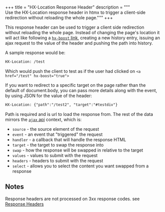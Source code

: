 +++
title = "HX-Location Response Header"
description = """\
  Use the HX-Location response header in htmx to trigger a client-side redirection without reloading the whole page."""
+++

This response header can be used to trigger a client side redirection without reloading the whole page. Instead of changing the page's location it will act like following a [`hx-boost` link](@/attributes/hx-boost.md), creating a new history entry, issuing an ajax request to the value of the header and pushing the path into history.

A sample response would be:

```html
HX-Location: /test
```

Which would push the client to test as if the user had clicked on `<a href="/test" hx-boost="true">`

If you want to redirect to a specific target on the page rather than the default of document.body, you can pass more details along with the event, by using JSON for the value of the header:

```html
HX-Location: {"path":"/test2", "target":"#testdiv"}
```

Path is required and is url to load the response from. The rest of the data mirrors the [`ajax` api](@/api.md#ajax) context, which is:

* `source` - the source element of the request
* `event` - an event that "triggered" the request
* `handler` - a callback that will handle the response HTML
* `target` - the target to swap the response into
* `swap` - how the response will be swapped in relative to the target
* `values` - values to submit with the request
* `headers` - headers to submit with the request
* `select` - allows you to select the content you want swapped from a response

## Notes

Response headers are not processed on 3xx response codes. see [Response Headers](@/docs.md#response-headers)
